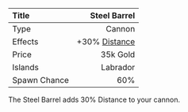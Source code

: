|Title        | Steel Barrel              
|:-|-:
|Type         | Cannon                    
|Effects      |  +30% [Distance](/upgrades/distance.md)
|Price        | 35k Gold    
|Islands      | Labrador 
|Spawn Chance | 60%           

The Steel Barrel adds 30% Distance to your cannon. 

